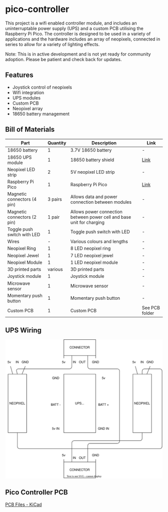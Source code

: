 # pico-controller

This project is a wifi enabled controller module, and includes an uninterruptable power supply (UPS) and a custom PCB utilising the Raspberry Pi Pico. 
The controller is designed to be used in a variety of applications and the hardware includes an array of neopixels, connected in series to allow for a variety of lighting effects.

Note: This is in active development and is not yet ready for community adoption. Please be patient and check back for updates.

## Features

- Joystick control of neopixels
- Wifi integration
- UPS modules
- Custom PCB
- Neopixel array
- 18650 battery management

## Bill of Materials

| Part | Quantity | Description | Link |
| --- | --- | --- | --- |
| 18650 battery | 1 | 3.7V 18650 battery | - |
| 18650 UPS module | 1 | 18650 battery shield | [Link](https://www.wildware.net/products/18650-battery-shield) |
| Neopixel LED strip | 2 | 5V neopixel LED strip | - |
| Raspberry Pi Pico | 1 | Raspberry Pi Pico | [Link](https://www.raspberrypi.org/products/raspberry-pi-pico/) |
| Magnetic connectors (4 pin) | 3 pairs | Allows data and power connection between modules | - |
| Magnetic connectors (2 pin) | 1 pair | Allows power connection between power cell and base unit for charging | - |
| Toggle push switch with LED | 1 | Toggle push switch with LED | - |
| Wires | - | Various colours and lengths | - |
| Neopixel Ring | 1 | 8 LED neopixel ring | - |
| Neopixel Jewel | 1 | 7 LED neopixel jewel | - |
| Neopixel Module | 1 | 1 LED neopixel module | - |
| 3D printed parts | various | 3D printed parts | - |
| Joystick module | 1 | Joystick module | - |
| Microwave sensor | 1 | Microwave sensor | - |
| Momentary push button | 1 | Momentary push button | - |
| Custom PCB | 1 | Custom PCB | See PCB folder |

## UPS Wiring

![UPS WIRING DIAGRAM](https://github.com/makerforgetech/pico-controller/blob/main/ups_wiring.drawio.svg)

## Pico Controller PCB

[PCB Files - KiCad](https://github.com/makerforgetech/pico-controller/tree/main/PCB/PicoController)
